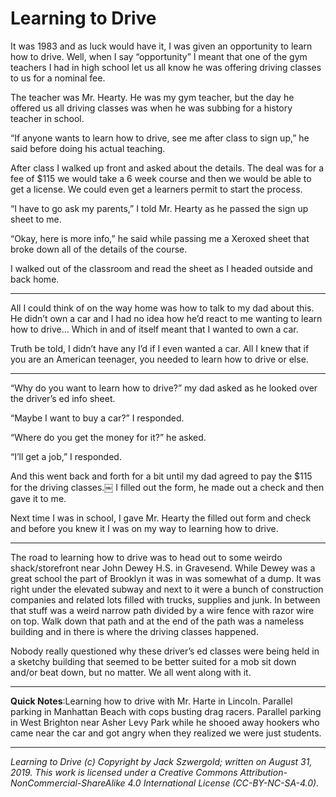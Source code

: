 # Learning to Drive

It was 1983 and as luck would have it, I was given an opportunity to learn how to drive. Well, when I say “opportunity” I meant that one of the gym teachers I had in high school let us all know he was offering driving classes to us for a nominal fee.

The teacher was Mr. Hearty. He was my gym teacher, but the day he offered us all driving classes was when he was subbing for a history teacher in school.

“If anyone wants to learn how to drive, see me after class to sign up,” he said before doing his actual teaching.

After class I walked up front and asked about the details. The deal was for a fee of $115 we would take a 6 week course and then we would be able to get a license. We could even get a learners permit to start the process.

“I have to go ask my parents,” I told Mr. Hearty as he passed the sign up sheet to me.

“Okay, here is more info,” he said while passing me a Xeroxed sheet that broke down all of the details of the course.

I walked out of the classroom and read the sheet as I headed outside and back home.

***

All I could think of on the way home was how to talk to my dad about this. He didn’t own a car and I had no idea how he’d react to me wanting to learn how to drive… Which in and of itself meant that I wanted to own a car.

Truth be told, I didn’t have any I’d if I even wanted a car. All I knew that if you are an American teenager, you needed to learn how to drive or else.

***

“Why do you want to learn how to drive?” my dad asked as he looked over the driver’s ed info sheet.

“Maybe I want to buy a car?” I responded.

“Where do you get the money for it?” he asked.

“I’ll get a job,” I responded.

And this went back and forth for a bit until my dad agreed to pay the $115 for the driving classes.￼ I filled out the form, he made out a check and then gave it to me.

Next time I was in school, I gave Mr. Hearty the filled out form and check and before you knew it I was on my way to learning how to drive.

***

The road to learning how to drive was to head out to some weirdo shack/storefront near John Dewey H.S. in Gravesend. While Dewey was a great school the part of Brooklyn it was in was somewhat of a dump. It was right under the elevated subway and next to it were a bunch of construction companies and related lots filled with trucks, supplies and junk. In between that stuff was a weird narrow path divided by a wire fence with razor wire on top. Walk down that path and at the end of the path was a nameless building and in there is where the driving classes happened.

Nobody really questioned why these driver’s ed classes were being held in a sketchy building that seemed to be better suited for a mob sit down and/or beat down, but no matter. We all went along with it.

***

**Quick Notes**:Learning how to drive with Mr. Harte in Lincoln. Parallel parking in Manhattan Beach with cops busting drag racers. Parallel parking in West Brighton near Asher Levy Park while he shooed away hookers who came near the car and got angry when they realized we were just students.

***

*Learning to Drive (c) Copyright by Jack Szwergold; written on August 31, 2019. This work is licensed under a Creative Commons Attribution-NonCommercial-ShareAlike 4.0 International License (CC-BY-NC-SA-4.0).*